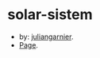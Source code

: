 # solar-sistem

* by: [juliangarnier](https://github.com/juliangarnier).
* [Page](https://akhmed265.github.io/solar-system/).
